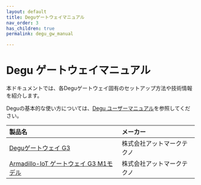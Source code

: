 ```yaml
---
layout: default
title: Deguゲートウェイマニュアル
nav_order: 3
has_children: true
permalink: degu_gw_manual

---
```


# Degu ゲートウェイマニュアル

本ドキュメントでは、各Deguゲートウェイ固有のセットアップ方法や技術情報を紹介します。

Deguの基本的な使い方については、[Degu ユーザーマニュアル](/user_manual)を参照してください。

| 製品名 | メーカー |
|:------|:--------|
| [Deguゲートウェイ G3](./atmark-techno_degu-gw-g3) | 株式会社アットマークテクノ |
| [Armadillo-IoT ゲートウェイ G3 M1モデル](./atmark-techno_degu-gw-g3) | 株式会社アットマークテクノ |
